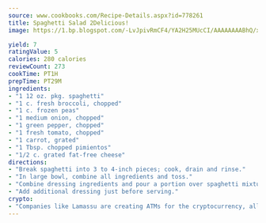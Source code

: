 ```yaml
---
source: www.cookbooks.com/Recipe-Details.aspx?id=778261
title: Spaghetti Salad 2Delicious!  
image: https://1.bp.blogspot.com/-LvJpivRmCF4/YA2H25MUcCI/AAAAAAAABhQ/xgndXuMf7Zopp5S4RExCblnSp5YGujfSQCLcBGAsYHQ/s320/8.png

yield: 7
ratingValue: 5
calories: 280 calories
reviewCount: 273
cookTime: PT1H
prepTime: PT29M
ingredients:
- "1 12 oz. pkg. spaghetti"
- "1 c. fresh broccoli, chopped"
- "1 c. frozen peas"
- "1 medium onion, chopped"
- "1 green pepper, chopped"
- "1 fresh tomato, chopped"
- "1 carrot, grated"
- "1 Tbsp. chopped pimientos"
- "1/2 c. grated fat-free cheese"
directions:
- "Break spaghetti into 3 to 4-inch pieces; cook, drain and rinse."
- "In large bowl, combine all ingredients and toss."
- "Combine dressing ingredients and pour a portion over spaghetti mixture and chill."
- "Add additional dressing just before serving."
crypto:
- "Companies like Lamassu are creating ATMs for the cryptocurrency, allowing you to scan your Bitcoin QR code, enter your cash, and buy bitcoin with the push of a button."
---
```


